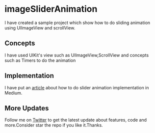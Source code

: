 # imageSliderAnimation
I have created a sample project which show how to do sliding animation using UIImageView and scrollView.

## Concepts
I have used UIKit's view such as UIImageView,ScrollView and concepts such as Timers to do the animation

## Implementation
I have put an [article](https://medium.com/a-developer-in-making/slideranimation-using-uiimageview-and-scrollview-in-swift-29710a4f5e30?source=friends_link&sk=7738039c473a2aaf1db5b5c9c7ac2258) about how to do slider animation implementation in Medium.

## More Updates
Follow me on [Twitter](https://twitter.com/Shankar__am) to get the latest update about features, code and more.Consider star the repo if you like it.Thanks.
